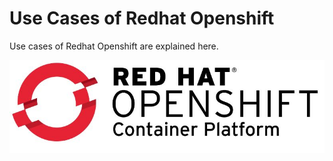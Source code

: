 # Use Cases of Redhat Openshift

Use cases of Redhat Openshift are explained here. 

![Watch the image](/Capture12.JPG)
